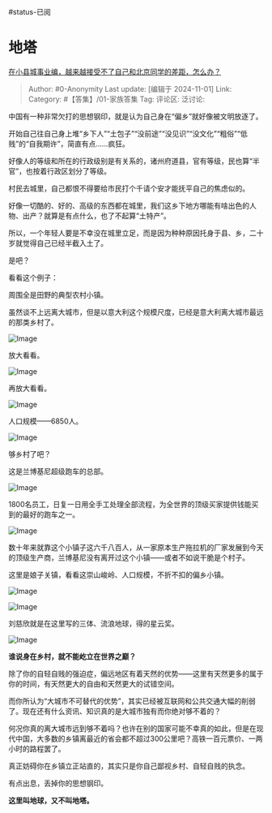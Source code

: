 #status-已阅 
# 地塔
[在小县城事业编，越来越接受不了自己和北京同学的差距，怎么办？](https://www.zhihu.com/question/310922906/answer/19984344068)

> Author: #0-Anonymity
> Last update: [编辑于 2024-11-01]
> Link:
> Category: #【答集】/01-家族答集 
> Tag: 
> 评论区:
> 泛讨论:

中国有一种非常欠打的思想钢印，就是认为自己身在“偏乡”就好像被文明放逐了。

开始自己往自己身上堆“乡下人”“土包子”“没前途”“没见识”“没文化”“粗俗”“低贱”的“自我期许”，简直有点……疯狂。

好像人的等级和所在的行政级别是有关系的，诸州府道县，官有等级，民也算“半官”，也按着行政区划分了等级。

村民去城里，自己都恨不得要给市民打个千请个安才能抚平自己的焦虑似的。

好像一切酷的、好的、高级的东西都在城里，我们这乡下地方哪能有啥出色的人物、出产？就算是有点什么，也了不起算“土特产”。

所以，一个年轻人要是不幸没在城里立足，而是因为种种原因托身于县、乡，二十岁就觉得自己已经半截入土了。

是吧？

看看这个例子：

周围全是田野的典型农村小镇。

虽然谈不上远离大城市，但是以意大利这个规模尺度，已经是意大利离大城市最远的那类乡村了。

![Image](https://picx.zhimg.com/50/v2-931720293e5ca52ddb29a6d02d08ed3c_720w.jpg?source=2c26e567)

放大看看。

![Image](https://picx.zhimg.com/50/v2-2962a164941d806fa6fe7b70456c93b5_720w.jpg?source=2c26e567)

再放大看看。

![Image](https://pica.zhimg.com/50/v2-70c82c81f08ce9279608fb07e7dd37be_720w.jpg?source=2c26e567)

人口规模——6850人。

![Image](https://picx.zhimg.com/50/v2-9000bb3d6281faac2e3c9bc222a374ad_720w.jpg?source=2c26e567)

够乡村了吧？

这是兰博基尼超级跑车的总部。

![Image](https://picx.zhimg.com/50/v2-7194211f44eec7cd99407af8b2c548a1_720w.jpg?source=2c26e567)

1800名员工，日复一日用全手工处理全部流程，为全世界的顶级买家提供钱能买到的最好的跑车之一。

![Image](https://picx.zhimg.com/50/v2-8a9fb849c89e4fe480ecfeb2cd212e79_720w.jpg?source=2c26e567)

数十年来就靠这个小镇子这六千八百人，从一家原本生产拖拉机的厂家发展到今天的顶级生产商，兰博基尼没有离开过这个小镇——或者不如说干脆是个村子。

这里是娘子关镇，看看这崇山峻岭、人口规模，不折不扣的偏乡小镇。

![Image](https://pica.zhimg.com/50/v2-e9320d207b2520c71f7586182694626e_720w.jpg?source=2c26e567)

![Image](https://pic1.zhimg.com/50/v2-0330f81f9afe1b1f6b36f48c0feb2360_720w.jpg?source=2c26e567)

刘慈欣就是在这里写的三体、流浪地球，得的星云奖。

![Image](https://picx.zhimg.com/50/v2-1815b833aaf505631befb7b52fb82cf3_720w.jpg?source=2c26e567)

**谁说身在乡村，就不能屹立在世界之巅？**

除了你的自轻自贱的强迫症，偏远地区有着天然的优势——这里有天然更多的属于你的时间，有天然更大的自由和天然更大的试错空间。

而你所认为“大城市不可替代的优势”，其实已经被互联网和公共交通大幅的削弱了。现在还有什么资讯、知识真的是大城市独有而你绝对够不着的？

何况你真的离大城市远到够不着吗？也许在别的国家可能不幸真的如此，但是在现代中国，大多数的乡镇离最近的省会都不超过300公里吧？高铁一百元票价、一两小时的路程罢了。

真正妨碍你在乡镇立正站直的，其实只是你自己鄙视乡村、自轻自贱的执念。

有点出息，丢掉你的思想钢印。

**这里叫地球，又不叫地塔。**
